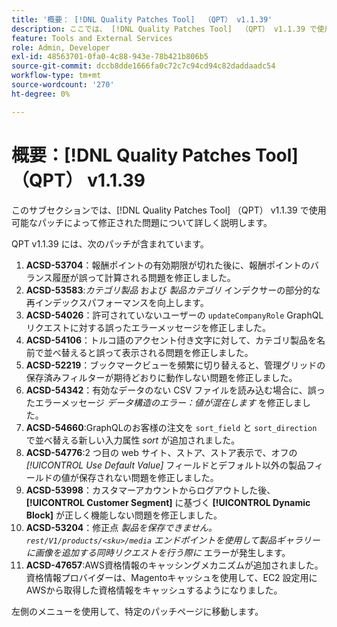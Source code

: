 ```yaml
---
title: '概要： [!DNL Quality Patches Tool]  （QPT） v1.1.39'
description: ここでは、 [!DNL Quality Patches Tool]  （QPT） v1.1.39 で使用可能なパッチによって修正された問題について詳しく説明します。
feature: Tools and External Services
role: Admin, Developer
exl-id: 48563701-0fa0-4c88-943e-78b421b806b5
source-git-commit: dccb8dde1666fa0c72c7c94cd94c82daddaadc54
workflow-type: tm+mt
source-wordcount: '270'
ht-degree: 0%

---
```


# 概要：[!DNL Quality Patches Tool] （QPT） v1.1.39

このサブセクションでは、[!DNL Quality Patches Tool] （QPT） v1.1.39 で使用可能なパッチによって修正された問題について詳しく説明します。

QPT v1.1.39 には、次のパッチが含まれています。

1. **ACSD-53704**：報酬ポイントの有効期限が切れた後に、報酬ポイントのバランス履歴が誤って計算される問題を修正しました。
1. **ACSD-53583**:*カテゴリ製品* および *製品カテゴリ* インデクサーの部分的な再インデックスパフォーマンスを向上します。
1. **ACSD-54026**：許可されていないユーザーの `updateCompanyRole` GraphQL リクエストに対する誤ったエラーメッセージを修正しました。
1. **ACSD-54106**：トルコ語のアクセント付き文字に対して、カテゴリ製品を名前で並べ替えると誤って表示される問題を修正しました。
1. **ACSD-52219**：ブックマークビューを頻繁に切り替えると、管理グリッドの保存済みフィルターが期待どおりに動作しない問題を修正しました。
1. **ACSD-54342**：有効なデータのない CSV ファイルを読み込む場合に、誤ったエラーメッセージ *データ構造のエラー：値が混在します* を修正しました。
1. **ACSD-54660**:GraphQLのお客様の注文を `sort_field` と `sort_direction` で並べ替える新しい入力属性 *sort* が追加されました。
1. **ACSD-54776**:2 つ目の web サイト、ストア、ストア表示で、オフの *[!UICONTROL Use Default Value]* フィールドとデフォルト以外の製品フィールドの値が保存されない問題を修正しました。
1. **ACSD-53998**：カスタマーアカウントからログアウトした後、**[!UICONTROL Customer Segment]** に基づく **[!UICONTROL Dynamic Block]** が正しく機能しない問題を修正しました。
1. **ACSD-53204**：修正点 *製品を保存できません。`rest/V1/products/<sku>/media` エンドポイントを使用して製品ギャラリーに画像を追加する同時リクエストを行う際に* エラーが発生します。
1. **ACSD-47657**:AWS資格情報のキャッシングメカニズムが追加されました。 資格情報プロバイダーは、Magentoキャッシュを使用して、EC2 設定用にAWSから取得した資格情報をキャッシュするようになりました。

左側のメニューを使用して、特定のパッチページに移動します。
